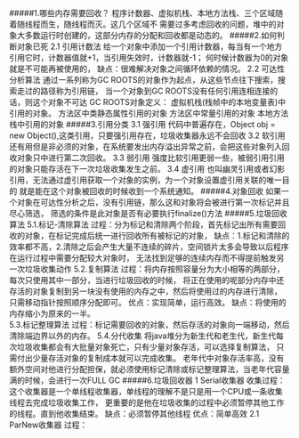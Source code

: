 #####1.哪些内存需要回收？
    程序计数器、虚拟机栈、本地方法栈、三个区域随着随线程而生，随线程而灭。这几个区域不
    需要过多考虑回收的问题，堆中的对象大多数运行时创建的，这部分内存的分配和回收都是动态的。
#####2.如何判断对象已死
    2.1 引用计数法
        给一个对象中添加一个引用计数器，每当有一个地方引用它时，计数器值就+1，当引用失效时，计数器就-1；
        何时候计数器为0的对象就是不可能再被使用的，
        缺点：很难解决对象之间循环依赖的情况。
    2.2 可达性分析算法
        通过一系列称为GC ROOTS的对象作为起点，从这些节点往下搜索，搜索走过的路径称为引用链，
        当一个对象到GC ROOTS没有任何引用连相连接的话，则这个对象不可达
        GC ROOTS对象定义：
                虚拟机栈(栈帧中的本地变量表)中引用的对象。
                方法区中类静态属性引用的对象
                方法区中常量引用的对象
                本地方法栈中引用的对象
#####3.引用分类
    3.1 强引用
        代码中普遍存在，Object obj = new Object(),这类引用，只要强引用存在，垃圾收集器永远不会回收
    3.2 软引用
        还有用但是非必须的对象，在系统要发出内存溢出异常之前，会把这些对象列入回收对象只中进行第二次回收。
    3.3 弱引用
        强度比软引用更弱一些，被弱引用引用的对象只能存活在下一次垃圾收集发生之前。
    3.4 虚引用
        也叫幽灵引用或者幻影引用，无法通过虚引用获取一个对象的实例，为一个对象设置虚引用关联的唯一目的
        就是能在这个对象被回收的时候收到一个系统通知。
#####4.对象回收
    如果一个对象在可达性分析之后，没有引用链，那么这和对象将会被进行第一次标记并且尽心筛选，
    筛选的条件是此对象是否有必要执行finalize()方法
#####5.垃圾回收算法
    5.1.标记-清除算法
        过程：分为标记和清除两个阶段，首先标记出所有需要回收的对象，在标记完成后统一进行回收所有被标记的对象，
        缺点：1.标记和清除的效率都不高，2.清除之后会产生大量不连续的碎片，空间锁片太多会导致以后程序在运行过程中需要分配较大对象时，
            无法找到足够的连续内存而不得提前触发另一次垃圾收集动作
    5.2.复制算法
        过程：将内存按照容量分为大小相等的两部分，每次只使用其中一部分，当进行垃圾回收的时候，
        将正在使用的呢部分内存中还存活的对象复制到另一块没有使用的内存之中，然后将使用过的内存进行清除，
        只需移动指针按照顺序分配即可。
        优点：实现简单，运行高效。
        缺点：将使用的内存缩小为原来的一半。   
    5.3.标记整理算法
        过程：标记需要回收的对象，然后存活的对象向一端移动，然后清除端边界以外的内存。
    5.4.分代收集
        将java堆分为新生代和老生代，新生代每次垃圾收集都会有大批量对象死亡，只有少量对象存活，可以选择复制算法，
        只需付出少量存活对象的复制成本就可以完成收集。
        老年代中对象存活率高，没有额外空间对他进行分配担保，就必须使用标记清除或标记整理算法，当老年代容量满的时候，会进行一次FULL GC
#####6.垃圾回收器
    1 Serial收集器
        收集过程：这个收集器是一个单线程收集器，单线程的理解不是只是用一个CPU或一条收集线程去完成垃圾收集工作，
                更重要的是他在垃圾收集的过程中必须暂停其他工作的线程。直到他收集结束。
        缺点：必须暂停其他线程
        优点：简单高效
    2.1 ParNew收集器
        过程：
            
        
   